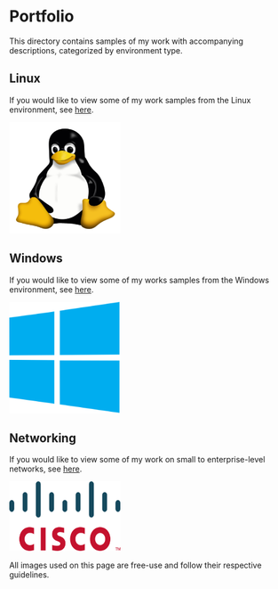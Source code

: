 # Portfolio
This directory contains samples of my work with accompanying descriptions, categorized by environment type.

## Linux
If you would like to view some of my work samples from the Linux environment, see [here](Linux/).

<img src="images/linux.png" width="200" height="200">

## Windows
If you would like to view some of my works samples from the Windows environment, see [here](Windows/).

<img src="images/windows.png" width="200" height="200">

## Networking
If you would like to view some of my work on small to enterprise-level networks, see [here](Networking/).

<img src="images/cisco.png" width="200" height="125">


All images used on this page are free-use and follow their respective guidelines.
